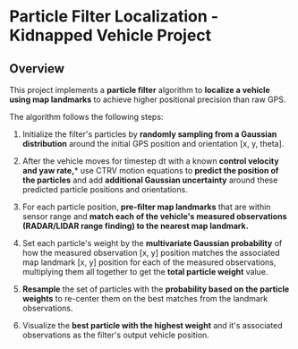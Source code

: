 # Particle Filter Localization - Kidnapped Vehicle Project

## Overview

This project implements a **particle filter** algorithm to **localize a vehicle using map landmarks** to achieve higher positional precision than raw GPS.

The algorithm follows the following steps:

1. Initialize the filter's particles by **randomly sampling from a Gaussian distribution** around the initial GPS position and orientation [x, y, theta].

2. After the vehicle moves for timestep dt with a known **control velocity and yaw rate,*** use CTRV motion equations to **predict the position of the particles** and add **additional Gaussian uncertainty** around these predicted particle positions and orientations.

3. For each particle position, **pre-filter map landmarks** that are within sensor range and **match each of the vehicle's measured observations (RADAR/LIDAR range finding) to the nearest map landmark.**

4. Set each particle's weight by the **multivariate Gaussian probability** of how the measured observation [x, y] position matches the associated map landmark [x, y] position for each of the measured observations, multiplying them all together to get the **total particle weight** value.

5. **Resample** the set of particles with the **probability based on the particle weights** to re-center them on the best matches from the landmark observations.

6. Visualize the **best particle with the highest weight** and it's associated observations as the filter's output vehicle position. 
